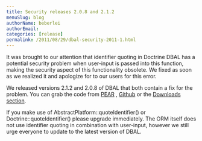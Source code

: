 ```yaml
---
title: Security releases 2.0.8 and 2.1.2
menuSlug: blog
authorName: beberlei 
authorEmail: 
categories: [release]
permalink: /2011/08/29/dbal-security-2011-1.html
---
```

It was brought to our attention that identifier quoting in Doctrine DBAL
has a potential security problem when user-input is passed into this
function, making the security aspect of this functionality obsolete. We
fixed as soon as we realized it and apologize for to our users for this
error.

We released versions 2.1.2 and 2.0.8 of DBAL that both contain a fix for
the problem. You can grab the code from
[PEAR](http://pear.doctrine-project.org) ,
[Github](http://github.com/doctrine/dbal) or the [Downloads
section](http://www.doctrine-project.org/projects/dbal/download).

If you make use of AbstractPlatform::quoteIdentifier() or
Doctrine::quoteIdentifier() please upgrade immediately. The ORM itself
does not use identifier quoting in combination with user-input, however
we still urge everyone to update to the latest version of DBAL.
